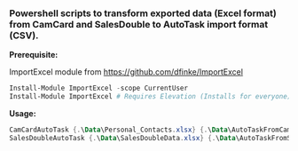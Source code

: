### Powershell scripts to transform exported data (Excel format) from CamCard and SalesDouble to AutoTask import format (CSV).

**Prerequisite:**

ImportExcel module from https://github.com/dfinke/ImportExcel

```Powershell
Install-Module ImportExcel -scope CurrentUser
Install-Module ImportExcel # Requires Elevation (Installs for everyone)
```

**Usage:**

```Powershell
CamCardAutoTask {.\Data\Personal_Contacts.xlsx} {.\Data\AutoTaskFromCamCard.csv}
SalesDoubleAutoTask {.\Data\SalesDoubleData.xlsx} {.\Data\AutoTaskFromSalesDouble.csv}
```